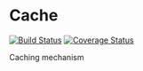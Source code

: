# Cache
[![Build Status](https://travis-ci.org/ezzygemini/cache.svg?branch=master)](https://travis-ci.org/ezzygemini/cache)
[![Coverage Status](https://coveralls.io/repos/github/ezzygemini/cache/badge.svg?branch=master)](https://coveralls.io/github/ezzygemini/cache?branch=master)

Caching mechanism
